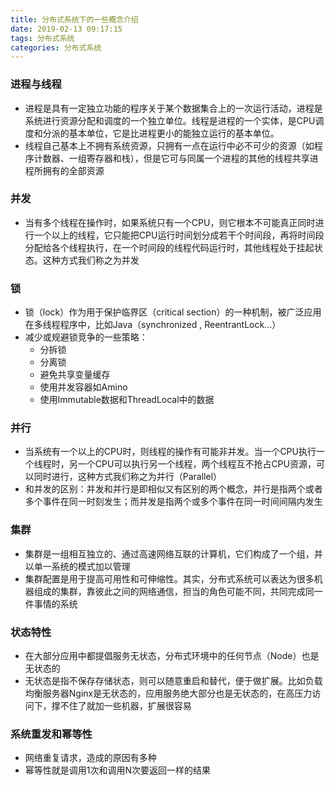 ```yaml
---
title: 分布式系统下的一些概念介绍
date: 2019-02-13 09:17:15
tags: 分布式系统
categories: 分布式系统
---
```


### 进程与线程
- 进程是具有一定独立功能的程序关于某个数据集合上的一次运行活动，进程是系统进行资源分配和调度的一个独立单位。线程是进程的一个实体，是CPU调度和分派的基本单位，它是比进程更小的能独立运行的基本单位。
- 线程自己基本上不拥有系统资源，只拥有一点在运行中必不可少的资源（如程序计数器、一组寄存器和栈），但是它可与同属一个进程的其他的线程共享进程所拥有的全部资源

### 并发
- 当有多个线程在操作时，如果系统只有一个CPU，则它根本不可能真正同时进行一个以上的线程，它只能把CPU运行时间划分成若干个时间段，再将时间段分配给各个线程执行，在一个时间段的线程代码运行时，其他线程处于挂起状态。这种方式我们称之为并发

### 锁
- 锁（lock）作为用于保护临界区（critical section）的一种机制，被广泛应用在多线程程序中，比如Java（synchronized , ReentrantLock…）
- 减少或规避锁竞争的一些策略：
  - 分拆锁
  - 分离锁
  - 避免共享变量缓存
  - 使用并发容器如Amino
  - 使用Immutable数据和ThreadLocal中的数据

### 并行
- 当系统有一个以上的CPU时，则线程的操作有可能非并发。当一个CPU执行一个线程时，另一个CPU可以执行另一个线程，两个线程互不抢占CPU资源，可以同时进行，这种方式我们称之为并行（Parallel）
- 和并发的区别：并发和并行是即相似又有区别的两个概念，并行是指两个或者多个事件在同一时刻发生；而并发是指两个或多个事件在同一时间间隔内发生

### 集群
- 集群是一组相互独立的、通过高速网络互联的计算机，它们构成了一个组，并以单一系统的模式加以管理
- 集群配置是用于提高可用性和可伸缩性。其实，分布式系统可以表达为很多机器组成的集群，靠彼此之间的网络通信，担当的角色可能不同，共同完成同一件事情的系统

### 状态特性
- 在大部分应用中都提倡服务无状态，分布式环境中的任何节点（Node）也是无状态的
- 无状态是指不保存存储状态，则可以随意重启和替代，便于做扩展。比如负载均衡服务器Nginx是无状态的，应用服务绝大部分也是无状态的，在高压力访问下，撑不住了就加一些机器，扩展很容易


### 系统重发和幂等性
- 网络重复请求，造成的原因有多种
- 幂等性就是调用1次和调用N次要返回一样的结果
